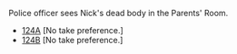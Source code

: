 Police officer sees Nick's dead body in the Parents' Room. 

* [124A](124A.md) [No take preference.]
* [124B](124B.md) [No take preference.]
